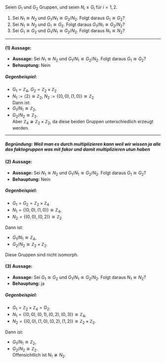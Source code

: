 Seien $G_1$ und $G_2$ Gruppen, und seien $N_i \leq G_i$ für $i = 1, 2$.

1. Sei $N_1 \cong N_2$ und $G_1 / N_1 \cong G_2 / N_2$. Folgt daraus $G_1 \cong G_2$?
2. Sei $N_1 \cong N_2$ und $G_1 \cong G_2$. Folgt daraus $G_1 / N_1 \cong G_2 / N_2$?
3. Sei $G_1 \cong G_2$ und $G_1 / N_1 \cong G_2 / N_2$. Folgt daraus $N_1 \cong N_2$?

---
#### (1) Aussage: 
- **Aussage:** Sei $N_1 \cong N_2$ und $G_1 / N_1 \cong G_2 / N_2$. Folgt daraus $G_1 \cong G_2$?
- **Behauptung:** Nein

##### Gegenbeispiel:
- $G_1 = \mathbb{Z}_4$, $G_2 = \mathbb{Z}_2 \times \mathbb{Z}_2$  
- $N_1 := \langle 2 \rangle \cong \mathbb{Z}_2$, $N_2 := \{(0,0), (1,0)\} \cong \mathbb{Z}_2$  
Dann ist:  
- $G_1/N_1 \cong \mathbb{Z}_2$,  
- $G_2/N_2 \cong \mathbb{Z}_2$.  
Aber $\mathbb{Z}_4 \not\cong \mathbb{Z}_2 \times \mathbb{Z}_2$, da diese beiden Gruppen unterschiedlich erzeugt werden.  

---
##### Begründung: Weil man es durch multiplizieren kann weil wir wissen ja alle das faktogruppen was mit fakor und damit multiplizieren utun haben

#### (2) Aussage: 
- **Aussage:** Sei $N_1 \cong N_2$ und $G_1 / N_1 \cong G_2 / N_2$. Folgt daraus $G_1 \cong G_2$?
- **Behauptung:** Nein
##### Gegenbeispiel:
- $G_1 = G_2 = \mathbb{Z}_2 \times \mathbb{Z}_4$  
- $N_1 = \{(0,0), (1,0)\} \cong \mathbb{Z}_4$,  
- $N_2 = \{(0,0), (0,2)\} \cong \mathbb{Z}_2$  

Dann ist:  
- $G_1/N_1 \cong \mathbb{Z}_4$,  
- $G_2/N_2 \cong \mathbb{Z}_2 \times \mathbb{Z}_2$.  

Diese Gruppen sind nicht isomorph.
#### (3) Aussage: 
- **Aussage:** Sei $G_1 \cong G_2$ und $G_1 / N_1 \cong G_2 / N_2$. Folgt daraus $N_1 \cong N_2$?
- **Behauptung:** ja

##### Gegenbeispiel: 
- $G_1 = \mathbb{Z}_2 \times \mathbb{Z}_4 = G_2$.  
- $N_1 = \{(0,0), (0,1), (0,2), (0,3)\} \cong \mathbb{Z}_4$,  
- $N_2 = \{(0,0), (1,0), (0,2), (1,2)\} \cong \mathbb{Z}_2 \times \mathbb{Z}_2$.  

Dann ist:  
- $G_1/N_1 \cong \mathbb{Z}_2$,  
- $G_2/N_2 \cong \mathbb{Z}_2$.  
Offensichtlich ist $N_1 \not\cong N_2$.